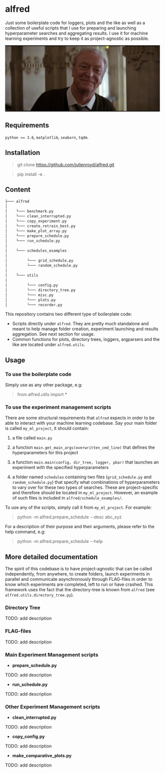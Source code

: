 # alfred

Just some boilerplate code for loggers, plots and the like as well as a collection of useful scripts that I use for preparing and launching hyperparameter searches and aggregating results. I use it for machine learning experiments and try to keep it as project-agnostic as possible.

![good_old_alfred](alfred.jpg)

## Requirements

`python >= 3.6`, `matplotlib`, `seaborn`, `tqdm`.

## Installation

  > git clone https://github.com/julienroyd/alfred.git
  
  > pip install -e .

## Content

    ├─── alfred
    │
    │    └─── benchmark.py
    │    └─── clean_interrupted.py
    │    └─── copy_experiment.py
    │    └─── create_retrain_best.py
    │    └─── make_plot_array.py
    │    └─── prepare_schedule.py
    │    └─── run_schedule.py
    │
    │    └─── schedules_examples
    │
    │         └─── grid_schedule.py
    │         └─── random_schedule.py
    │
    │    └─── utils
    |
    │         └─── config.py
    │         └─── directory_tree.py
    │         └─── misc.py
    │         └─── plots.py
    │         └─── recorder.py

This repository contains two different type of boilerplate code: 

* Scripts directly under `alfred`. They are pretty much standalone and meant to help manage folder creation, experiment launching and results aggregation. See next section for usage. 
* Common functions for plots, directory trees, loggers, argparsers and the like are located under `alfred.utils`. 


## Usage


### To use the boilerplate code

Simply use as any other package, e.g:

> from alfred.utils import *

### To use the experiment management scripts

There are some structural requirements that `alfred` expects in order to be able to interact with your machine learning codebase. Say your main folder is called `my_ml_project`, it should contain:

  1. a file called `main.py`
  2. a function `main.get_main_args(overwritten_cmd_line)` that defines the hyperparameters for this project
  3. a function `main.main(config, dir_tree, logger, pbar)` that launches an experiment with the specified hyperparameters
  
  4. a folder named `schedules` containing two files (`grid_schedule.py` and `random_schedule.py`) that specify what combinations of hyperparameters to vary over for these two types of searches. These are project-specific and therefore should be located in `my_ml_project`. However, an example of such files is included in `alfred/schedule_examples/`.

To use any of the scripts, simply call it from `my_ml_project`. For example:

> python -m alfred.prepare_schedule --desc abc_xyz

For a description of their purpose and their arguments, please refer to the help command, e.g:

> python -m alfred.prepare_schedule --help

## More detailed documentation

The spirit of this codebase is to have project-agnostic that can be called independently, from anywhere, to create folders, launch experiments in parallel and communicate asynchronously through FLAG-files in order to know which experiments are completed, left to run or have crashed. This framework uses the fact that the directory-tree is known from `alfred` (see `alfred.utils.directory_tree.py`). 

### Directory Tree

TODO: add description

### FLAG-files

TODO: add description

### Main Experiment Management scripts

* **prepare_schedule.py**

TODO: add description

* **run_schedule.py**

TODO: add description

### Other Experiment Management scripts

* **clean_interrupted.py**

TODO: add description

* **copy_config.py**

TODO: add description

* **make_comparative_plots.py**

TODO: add description
